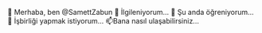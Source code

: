👋 Merhaba, ben @SamettZabun
👀 İlgileniyorum...
🌱 Şu anda öğreniyorum...
💞️ İşbirliği yapmak istiyorum...
📫Bana nasıl ulaşabilirsiniz...

<!---
samettzabun/samettzabun is a ✨ special ✨ repository because its `README.md` (this file) appears on your GitHub profile.
You can click the Preview link to take a look at your changes.
--->
